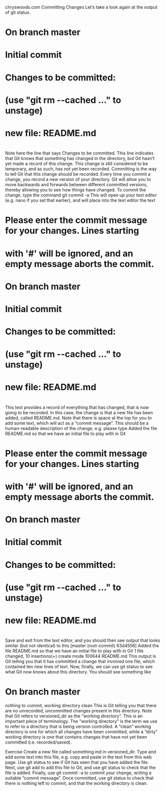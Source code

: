   chryswoods.com
Committing Changes
Let’s take a look again at the output of git status.
# On branch master
#
# Initial commit
#
# Changes to be committed:
#   (use "git rm --cached <file>..." to unstage)
#
#   new file:   README.md
#
Note here the line that says Changes to be committed. This line indicates that Git knows that something has changed in the directory, but Git hasn’t yet made a record of this change. This change is still considered to be temporary, and as such, has not yet been recorded.
Committing is the way to tell Git that this change should be recorded. Every time you commit a change, you record a new version of your directory. Git will allow you to move backwards and forwards between different committed versions, thereby allowing you to see how things have changed.
To commit the change, type the command
git commit -a
This will open up your text editor (e.g. nano if you set that earlier), and will place into the text editor the text

# Please enter the commit message for your changes. Lines starting
# with '#' will be ignored, and an empty message aborts the commit.
# On branch master
#
# Initial commit
#
# Changes to be committed:
#   (use "git rm --cached <file>..." to unstage)
#
#   new file:   README.md
#
This text provides a record of everything that has changed, that is now going to be recorded. In this case, the change is that a new file has been added, called README.md. Note that there is space at the top for you to add some text, which will act as a “commit message”. This should be a human-readable description of the change, e.g. please type
Added the file README.md so that we have an initial file to
play with in Git

# Please enter the commit message for your changes. Lines starting
# with '#' will be ignored, and an empty message aborts the commit.
# On branch master
#
# Initial commit
#
# Changes to be committed:
#   (use "git rm --cached <file>..." to unstage)
#
#   new file:   README.md
#
Save and exit from the text editor, and you should then see output that looks similar (but not identical) to this
[master (root-commit) 63d4556] Added the file README.md so that we have an initial file to play with in Git
 1 file changed, 10 insertions(+)
 create mode 100644 README.md
This output is Git telling you that it has committed a change that involved one file, which contained ten new lines of text.
Now, finally, we can use git status to see what Git now knows about this directory. You should see something like
# On branch master
nothing to commit, working directory clean
This is Git telling you that there are no unrecorded, uncommitted changes present in this directory. Note that Git refers to versioned_dir as the “working directory”. This is an important piece of terminology. The “working directory” is the term we use to refer to a directory that is being version controlled.
A “clean” working directory is one for which all changes have been committed, while a “dirty” working directory is one that contains changes that have not yet been committed (i.e. recorded/saved).

Exercise
Create a new file called something.md in versioned_dir. Type and add some text into this file, e.g. copy and paste in the text from this web page.
Use git status to see if Git has seen that you have added the file.
Next, use git add to add this file to Git, and use git status to check that the file is added. Finally, use git commit -a to commit your change, writing a suitable “commit message”. Once committed, use git status to check that there is nothing left to commit, and that the working directory is clean.
